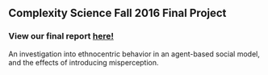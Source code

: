 ## Complexity Science Fall 2016 Final Project

### View our final report [here!](./reports/final_report.md)

An investigation into ethnocentric behavior in an agent-based social model, and the effects of introducing misperception. 
